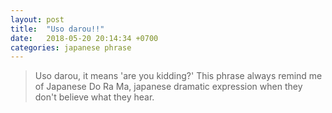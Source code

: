 ```yaml
---
layout: post
title:  "Uso darou!!"
date:   2018-05-20 20:14:34 +0700
categories: japanese phrase
---
```


> Uso darou, it means 'are you kidding?'
> This phrase always remind me of Japanese Do Ra Ma, japanese dramatic expression when they don't believe what they hear.